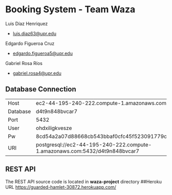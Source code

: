 # Booking System - Team Waza

Luis Díaz Henriquez 
  - luis.diaz63@upr.edu

Edgardo Figueroa Cruz 
  - edgardo.figueroa5@upr.edu

Gabriel Rosa Ríos 
  - gabriel.rosa4@upr.edu


## Database Connection
|  |  |
| ----------- | ----------- |
|Host|	ec2-44-195-240-222.compute-1.amazonaws.com|
|Database|	d4t9n848bvcar7|
|Port|	5432|
|User|	ohdxiligkvesze|
|Pw|	8cd54a2a07d88668cb543bbaf0cfc45f523091779c47ca91f071d41798411507|
|URI|postgresql://ec2-44-195-240-222.compute-1.amazonaws.com:5432/d4t9n848bvcar7|


## REST API
The REST API source code is located in **waza-project** directory
##Heroku URL
https://guarded-hamlet-30872.herokuapp.com/

